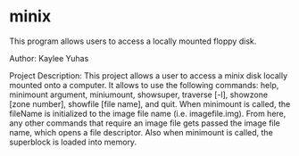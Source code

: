 # minix
This program allows users to access a locally mounted floppy disk.

Author: Kaylee Yuhas

Project Description: This project allows a user to access a minix disk locally mounted onto 
a computer. It allows to use the following commands: help, minimount argument, miniumount, 
showsuper, traverse [-l], showzone [zone number], showfile [file name], and quit. When minimount 
is called, the fileName is initialized to the image file name (i.e. imagefile.img). From here,
any other commands that require an image file gets passed the image file name, which opens a file
descriptor. Also when minimount is called, the superblock is loaded into memory.
